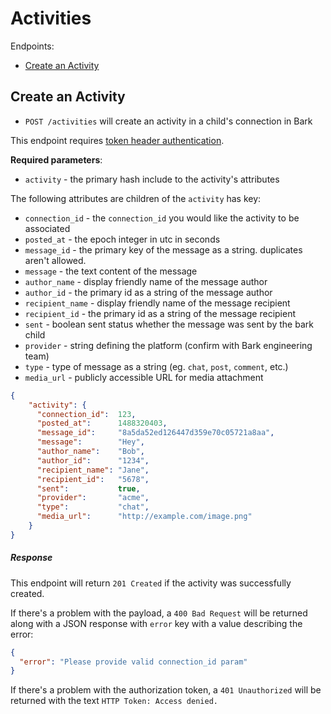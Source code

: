 Activities
=======

Endpoints:

- [Create an Activity](#create-an-activity)

Create an Activity
------

* `POST /activities` will create an activity in a child's connection in Bark

This endpoint requires [token header authentication](https://github.com/Bark-us/partner-integration-docs#authentication).

**Required parameters**:
* `activity` - the primary hash include to the activity's attributes

The following attributes are children of the `activity` has key:
* `connection_id` - the `connection_id` you would like the activity to be associated
* `posted_at` - the epoch integer in utc in seconds
* `message_id` - the primary key of the message as a string. duplicates aren't allowed.
* `message` - the text content of the message
* `author_name` - display friendly  name of the message author
* `author_id` - the primary id as a string of the message author
* `recipient_name` - display friendly name of the message recipient
* `recipient_id` - the primary id as a string of the message recipient
* `sent` - boolean sent status whether the message was sent by the bark child
* `provider` - string defining the platform (confirm with Bark engineering
    team)
* `type` - type of message as a string (eg. `chat`, `post`, `comment`, etc.)
* `media_url` - publicly accessible URL for media attachment

```json
{
    "activity": {
      "connection_id":  123,
      "posted_at":      1488320403,
      "message_id":     "8a5da52ed126447d359e70c05721a8aa",
      "message":        "Hey",
      "author_name":    "Bob",
      "author_id":      "1234",
      "recipient_name": "Jane",
      "recipient_id":   "5678",
      "sent":           true,
      "provider":       "acme",
      "type":           "chat",
      "media_url":      "http://example.com/image.png"
    }
}
```

##### Response

This endpoint will return `201 Created` if the activity was successfully
created.

If there's a problem with the payload, a `400 Bad Request` will be returned
along with a JSON response with `error` key with a value describing the error:

```json
{
  "error": "Please provide valid connection_id param"
}
```

If there's a problem with the authorization token, a `401 Unauthorized` will be returned
with the text `HTTP Token: Access denied.`
